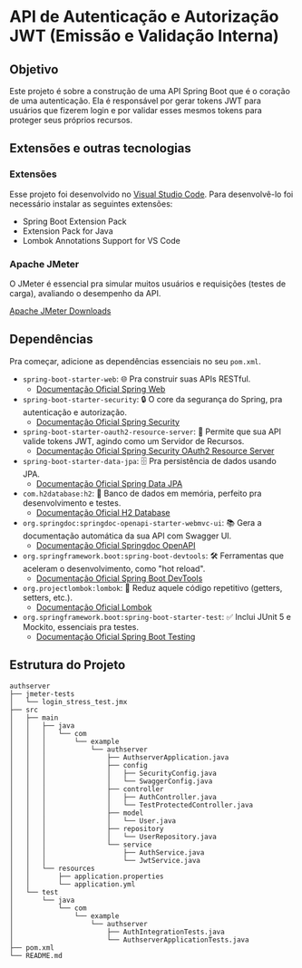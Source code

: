 # API de Autenticação e Autorização JWT (Emissão e Validação Interna)
## Objetivo
Este projeto é sobre a construção de uma API Spring Boot que é o coração de uma autenticação. Ela é responsável por gerar tokens JWT para usuários que fizerem login e por validar esses mesmos tokens para proteger seus próprios recursos.
## Extensões e outras tecnologias
### Extensões
Esse projeto foi desenvolvido no <a href="https://code.visualstudio.com/" target="_blank">Visual Studio Code</a>. Para desenvolvê-lo foi necessário instalar as seguintes extensões:
- Spring Boot Extension Pack
- Extension Pack for Java
- Lombok Annotations Support for VS Code
### Apache JMeter
O JMeter é essencial pra simular muitos usuários e requisições (testes de carga), avaliando o desempenho da API.

<a href="https://jmeter.apache.org/download_jmeter.cgi" target="_blank">Apache JMeter Downloads</a>
## Dependências
Pra começar, adicione as dependências essenciais no seu <code>pom.xml</code>.
- <code>spring-boot-starter-web</code>: 🌐 Pra construir suas APIs RESTful.
  - <a href="https://docs.spring.io/spring-boot/reference/web/index.html" target="_blank">Documentação Oficial Spring Web</a>
- <code>spring-boot-starter-security</code>: 🔒 O core da segurança do Spring, pra autenticação e autorização.
  - <a href="https://docs.spring.io/spring-security/reference/index.html" target="_blank">Documentação Oficial Spring Security</a>
- <code>spring-boot-starter-oauth2-resource-server</code>: 🔑 Permite que sua API valide tokens JWT, agindo como um Servidor de Recursos.
  - <a href="https://docs.spring.io/spring-security/reference/servlet/oauth2/resource-server/jwt.html" target="_blank">Documentação Oficial Spring Security OAuth2 Resource Server</a>
- <code>spring-boot-starter-data-jpa</code>: 🗄️ Pra persistência de dados usando JPA.
  - <a href="https://docs.spring.io/spring-data/jpa/reference/#reference" target="_blank">Documentação Oficial Spring Data JPA</a>
- <code>com.h2database:h2</code>: 💾 Banco de dados em memória, perfeito pra desenvolvimento e testes.
  - <a href="https://www.h2database.com/html/main.html" target="_blank">Documentação Oficial H2 Database</a>
- <code>org.springdoc:springdoc-openapi-starter-webmvc-ui</code>: 📚 Gera a documentação automática da sua API com Swagger UI.
  - <a href="https://springdoc.org/" target="_blank">Documentação Oficial Springdoc OpenAPI</a>
- <code>org.springframework.boot:spring-boot-devtools</code>: 🛠️ Ferramentas que aceleram o desenvolvimento, como "hot reload".
  - <a href="https://docs.spring.io/spring-boot/index.html" target="_blank">Documentação Oficial Spring Boot DevTools</a>
- <code>org.projectlombok:lombok</code>: 🍬 Reduz aquele código repetitivo (getters, setters, etc.).
  - <a href="https://projectlombok.org/features/" target="_blank">Documentação Oficial Lombok</a>
- <code>org.springframework.boot:spring-boot-starter-test</code>: ✅ Inclui JUnit 5 e Mockito, essenciais pra testes.
  - <a href="https://docs.spring.io/spring-boot/reference/testing/index.html#testing" target="_blank">Documentação Oficial Spring Boot Testing</a>
## Estrutura do Projeto
```
authserver
├── jmeter-tests
│   └── login_stress_test.jmx
├── src
│   ├── main
│   │   ├── java
│   │   │   └── com
│   │   │       └── example
│   │   │           └── authserver
│   │   │               ├── AuthserverApplication.java
│   │   │               ├── config
│   │   │               │   ├── SecurityConfig.java
│   │   │               │   └── SwaggerConfig.java
│   │   │               ├── controller
│   │   │               │   ├── AuthController.java
│   │   │               │   └── TestProtectedController.java
│   │   │               ├── model
│   │   │               │   └── User.java
│   │   │               ├── repository
│   │   │               │   └── UserRepository.java
│   │   │               └── service
│   │   │                   ├── AuthService.java
│   │   │                   └── JwtService.java
│   │   └── resources
│   │       ├── application.properties
│   │       └── application.yml
│   └── test
│       └── java
│           └── com
│               └── example
│                   └── authserver
│                       ├── AuthIntegrationTests.java
│                       └── AuthserverApplicationTests.java
├── pom.xml
└── README.md
```
